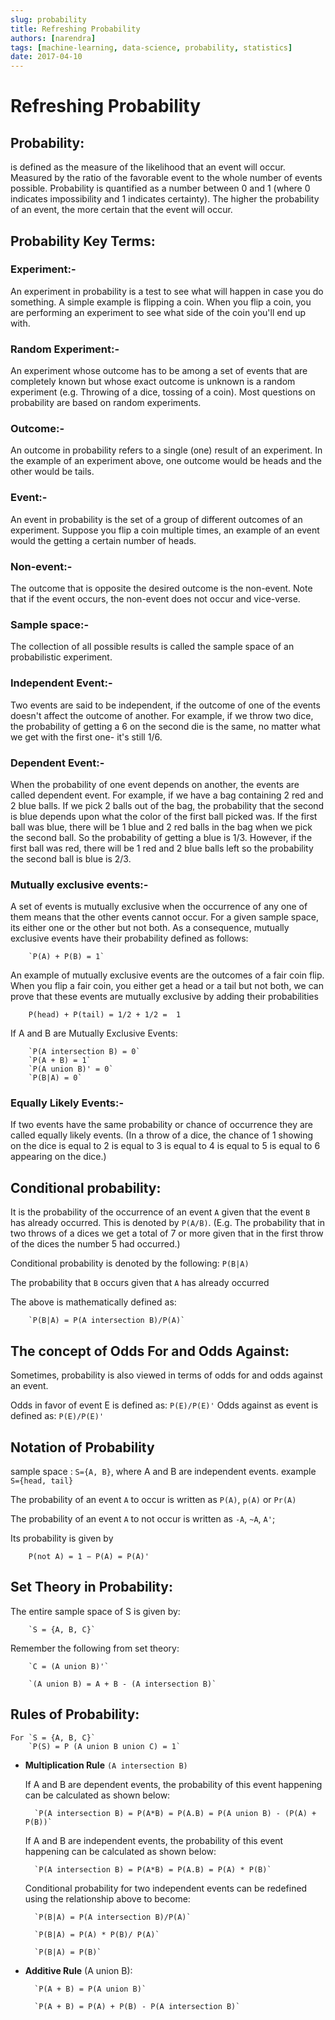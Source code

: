 ```yaml
---
slug: probability
title: Refreshing Probability
authors: [narendra]
tags: [machine-learning, data-science, probability, statistics]
date: 2017-04-10
---
```


# Refreshing Probability

## Probability:

is defined as the measure of the likelihood that an event will occur. Measured by the ratio of the favorable event to the whole number of events possible. Probability is quantified as a number between 0 and 1 (where 0 indicates impossibility and 1 indicates certainty). The higher the probability of an event, the more certain that the event will occur.

## Probability Key Terms:

### Experiment:-
An experiment in probability is a test to see what will happen in case you do something. A simple example is flipping a coin. When you flip a coin, you are performing an experiment to see what side of the coin you'll end up with.

### Random Experiment:-
An experiment whose outcome has to be among a set of events that are completely known but whose exact outcome is unknown is a random experiment (e.g. Throwing of a dice, tossing of a coin). Most questions on probability are based on random experiments.

### Outcome:-
An outcome in probability refers to a single (one) result of an experiment. In the example of an experiment above, one outcome would be heads and the other would be tails.

### Event:-
An event in probability is the set of a group of different outcomes of an experiment. Suppose you flip a coin multiple times, an example of an event would the getting a certain number of heads.

### Non-event:-
The outcome that is opposite the desired outcome is the non-event. Note that if the event occurs, the non-event does not occur and vice-verse.

### Sample space:-
The collection of all possible results is called the sample space of an probabilistic experiment.

### Independent Event:-
Two events are said to be independent, if the outcome of one of the events doesn't affect the outcome of another. For example, if we throw two dice, the probability of getting a 6 on the second die is the same, no matter what we get with the first one- it's still 1/6.

### Dependent Event:-
When the probability of one event depends on another, the events are called dependent event. For example, if we have a bag containing 2 red and 2 blue balls. If we pick 2 balls out of the bag, the probability that the second is blue depends upon what the color of the first ball picked was. If the first ball was blue, there will be 1 blue and 2 red balls in the bag when we pick the second ball. So the probability of getting a blue is 1/3. However, if the first ball was red, there will be 1 red and 2 blue balls left so the probability the second ball is blue is 2/3.

### Mutually exclusive events:-
A set of events is mutually exclusive when the occurrence of any one of them means that the other events cannot occur. For a given sample space, its either one or the other but not both. As a consequence, mutually exclusive events have their probability defined as follows:

		`P(A) + P(B) = 1`

An example of mutually exclusive events are the outcomes of a fair coin flip. When you flip a fair coin, you either get a head or a tail but not both, we can prove that these events are mutually exclusive by adding their probabilities

		P(head) + P(tail) = 1/2 + 1/2 =  1

If A and B are Mutually Exclusive Events:

		`P(A intersection B) = 0`
		`P(A + B) = 1`
		`P(A union B)' = 0`
		`P(B|A) = 0`

### Equally Likely Events:-
If two events have the same probability or chance of occurrence they are called equally likely events. (In a throw of a dice, the chance of 1 showing on the dice is equal to 2 is equal to 3 is equal to 4 is equal to 5 is equal to 6 appearing on the dice.)

## Conditional probability:

It is the probability of the occurrence of an event `A` given that the event `B` has already occurred. This is denoted by `P(A/B)`. (E.g. The probability that in two throws of a dices we get a total of 7 or more given that in the first throw of the dices the number 5 had occurred.)

Conditional probability is denoted by the following: `P(B|A)`

The probability that `B` occurs given that `A` has already occurred

The above is mathematically defined as:

		`P(B|A) = P(A intersection B)/P(A)`

## The concept of Odds For and Odds Against:

Sometimes, probability is also viewed in terms of odds for and odds against an event.

Odds in favor of event E is defined as: `P(E)/P(E)'`
Odds against as event is defined as: `P(E)/P(E)'`

## Notation of Probability

sample space : `S={A, B}`, where A and  B are independent events. example `S={head, tail}`

The probability of an event `A` to occur is written as `P(A)`, `p(A)` or `Pr(A)`

The probability of an event `A` to not occur is written as `-A`, `~A`, `A'`;

Its probability is given by

		P(not A) = 1 − P(A) = P(A)'

## Set Theory in Probability:

The entire sample space of S is given by:

		`S = {A, B, C}`

Remember the following from set theory:

		`C = (A union B)'`

		`(A union B) = A + B - (A intersection B)`

## Rules of Probability:

	For `S = {A, B, C}`
		`P(S) = P (A union B union C) = 1`

- **Multiplication Rule** `(A intersection B)`

	If A and B are dependent events, the probability of this event happening can be calculated as shown below:

		`P(A intersection B) = P(A*B) = P(A.B) = P(A union B) - (P(A) + P(B))`

	If A and B are independent events, the probability of this event happening can be calculated as shown below:

		`P(A intersection B) = P(A*B) = P(A.B) = P(A) * P(B)`

	Conditional probability for two independent events can be redefined using the relationship above to become:

		`P(B|A) = P(A intersection B)/P(A)`

		`P(B|A) = P(A) * P(B)/ P(A)`

		`P(B|A) = P(B)`

- **Additive Rule** (A union B):

		`P(A + B) = P(A union B)`

		`P(A + B) = P(A) + P(B) - P(A intersection B)`
